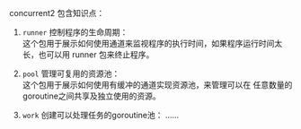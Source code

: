   
concurrent2 包含知识点：

1. `runner` 控制程序的生命周期：  
这个包用于展示如何使用通道来监视程序的执行时间，如果程序运行时间太长，也可以用 runner 包来终止程序。
    
2. `pool` 管理可复用的资源池：  
这个包用于展示如何使用有缓冲的通道实现资源池，来管理可以在 任意数量的goroutine之间共享及独立使用的资源。

3. `work` 创建可以处理任务的goroutine池：
    ……